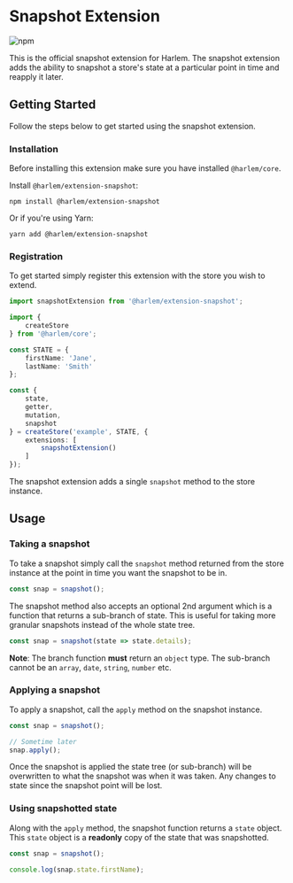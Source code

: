 # Snapshot Extension

![npm](https://img.shields.io/npm/v/@harlem/extension-snapshot)

This is the official snapshot extension for Harlem. The snapshot extension adds the ability to snapshot a store's state at a particular point in time and reapply it later. 

## Getting Started

Follow the steps below to get started using the snapshot extension.

### Installation

Before installing this extension make sure you have installed `@harlem/core`.

Install `@harlem/extension-snapshot`:
```
npm install @harlem/extension-snapshot
```
Or if you're using Yarn:
```
yarn add @harlem/extension-snapshot
```

### Registration

To get started simply register this extension with the store you wish to extend.

```typescript
import snapshotExtension from '@harlem/extension-snapshot';

import {
    createStore
} from '@harlem/core';

const STATE = {
    firstName: 'Jane',
    lastName: 'Smith'
};

const {
    state,
    getter,
    mutation,
    snapshot
} = createStore('example', STATE, {
    extensions: [
        snapshotExtension()
    ]
});
```

The snapshot extension adds a single `snapshot` method to the store instance.


## Usage

### Taking a snapshot
To take a snapshot simply call the `snapshot` method returned from the store instance at the point in time you want the snapshot to be in.

```typescript
const snap = snapshot();
```

The snapshot method also accepts an optional 2nd argument which is a function that returns a sub-branch of state. This is useful for taking more granular snapshots instead of the whole state tree.

```typescript
const snap = snapshot(state => state.details);
```

**Note**: The branch function **must** return an `object` type. The sub-branch cannot be an `array`, `date`, `string`, `number` etc.


### Applying a snapshot
To apply a snapshot, call the `apply` method on the snapshot instance.

```typescript
const snap = snapshot();

// Sometime later
snap.apply();
```

Once the snapshot is applied the state tree (or sub-branch) will be overwritten to what the snapshot was when it was taken. Any changes to state since the snapshot point will be lost.


### Using snapshotted state
Along with the `apply` method, the snapshot function returns a `state` object. This `state` object is a **readonly** copy of the state that was snapshotted.

```typescript
const snap = snapshot();

console.log(snap.state.firstName);
```